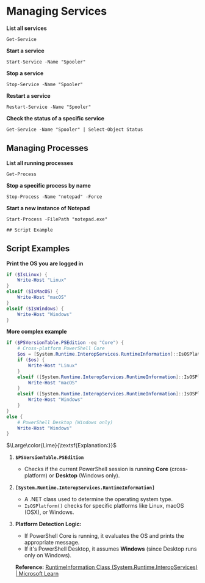 # Managing Services 

**List all services**

    Get-Service

**Start a service**

    Start-Service -Name "Spooler"

**Stop a service**

    Stop-Service -Name "Spooler"

**Restart a service**

    Restart-Service -Name "Spooler"

**Check the status of a specific service**

    Get-Service -Name "Spooler" | Select-Object Status
## Managing Processes

**List all running processes**

    Get-Process

**Stop a specific process by name**

    Stop-Process -Name "notepad" -Force

**Start a new instance of Notepad**

    Start-Process -FilePath "notepad.exe"

    ## Script Example
## Script Examples
**Print the OS you are logged in**
```powershell
if ($IsLinux) {
    Write-Host "Linux"
}
elseif ($IsMacOS) {
    Write-Host "macOS"
}
elseif ($IsWindows) {
    Write-Host "Windows"
}
```
**More complex example**
```powershell
if ($PSVersionTable.PSEdition -eq "Core") {
    # Cross-platform PowerShell Core
    $os = [System.Runtime.InteropServices.RuntimeInformation]::IsOSPlatform([System.Runtime.InteropServices.OSPlatform]::Linux)
    if ($os) {
        Write-Host "Linux"
    }
    elseif ([System.Runtime.InteropServices.RuntimeInformation]::IsOSPlatform([System.Runtime.InteropServices.OSPlatform]::OSX)) {
        Write-Host "macOS"
    }
    elseif ([System.Runtime.InteropServices.RuntimeInformation]::IsOSPlatform([System.Runtime.InteropServices.OSPlatform]::Windows)) {
        Write-Host "Windows"
    }
}
else {
    # PowerShell Desktop (Windows only)
    Write-Host "Windows"
}

```
$\Large\color{Lime}{\textsf{Explanation:}}$

1.  **`$PSVersionTable.PSEdition`**
    
    -   Checks if the current PowerShell session is running **Core** (cross-platform) or **Desktop** (Windows only).
2.  **`[System.Runtime.InteropServices.RuntimeInformation]`**
    
    -   A .NET class used to determine the operating system type.
    -   `IsOSPlatform()` checks for specific platforms like Linux, macOS (OSX), or Windows.
3.  **Platform Detection Logic:**
    
    -   If PowerShell Core is running, it evaluates the OS and prints the appropriate message.
    -   If it's PowerShell Desktop, it assumes **Windows** (since Desktop runs only on Windows).
  
    **Reference:** [RuntimeInformation Class (System.Runtime.InteropServices) | Microsoft Learn](https://learn.microsoft.com/en-us/dotnet/api/system.runtime.interopservices.runtimeinformation?view=net-9.0)

